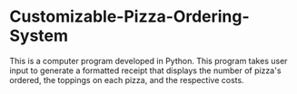# Customizable-Pizza-Ordering-System

This is a computer program developed in Python. This program takes user input to generate a formatted receipt that displays the number of pizza's ordered, the toppings on each pizza, and the respective costs. 
